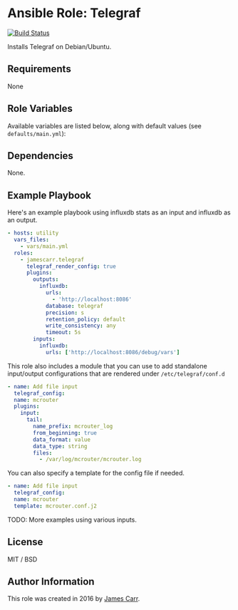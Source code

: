 # Ansible Role: Telegraf

[![Build Status](https://travis-ci.org/jamescarr/ansible-role-telegraf.svg?branch=master)](https://travis-ci.org/jamescarr/ansible-role-telegraf)

Installs Telegraf on Debian/Ubuntu.

## Requirements

None

## Role Variables

Available variables are listed below, along with default values (see `defaults/main.yml`):

## Dependencies

None.

## Example Playbook

Here's an example playbook using influxdb stats as an input and influxdb
as an output.

```yaml
- hosts: utility
  vars_files:
    - vars/main.yml
  roles:
    - jamescarr.telegraf
      telegraf_render_config: true
      plugins:
        outputs:
          influxdb:
            urls:
              - 'http://localhost:8086'
            database: telegraf
            precision: s
            retention_policy: default
            write_consistency: any
            timeout: 5s
        inputs:
          influxdb:
            urls: ['http://localhost:8086/debug/vars']

```

This role also includes a module that you can use to add standalone
input/output configurations that are rendered under
`/etc/telegraf/conf.d`

```yaml
- name: Add file input
  telegraf_config:
  name: mcrouter
  plugins:
    input:
      tail:
        name_prefix: mcrouter_log
        from_beginning: true
        data_format: value
        data_type: string
        files:
          - /var/log/mcrouter/mcrouter.log
```

You can also specify a template for the config file if needed.

```yaml
- name: Add file input
  telegraf_config:
  name: mcrouter
  template: mcrouter.conf.j2

```

TODO: More examples using various inputs.


## License

MIT / BSD

## Author Information

This role was created in 2016 by [James Carr](http://blog.james-carr.org/).

